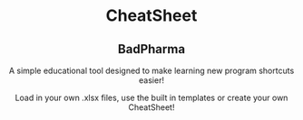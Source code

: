 <div align="center">
<h1>CheatSheet </h1>
<h2>BadPharma </h2>
</div>
<p align="center"> 



<div align="center">
<p> A simple educational tool designed to make learning new program shortcuts easier!</p>
</div>


<div align="center">
<p> Load in your own .xlsx files, use the built in templates or create your own CheatSheet! </p>
</div>